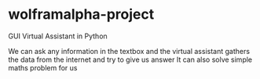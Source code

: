 # wolframalpha-project
GUI Virtual Assistant in Python


We can ask any information in the textbox and the virtual assistant gathers the data from the internet and try to give us answer
It can also solve simple maths problem for us
